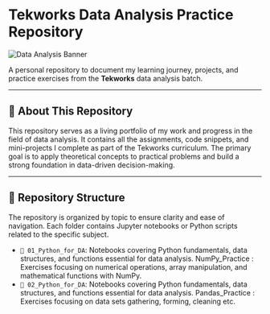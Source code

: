 # Tekworks Data Analysis Practice Repository

![Data Analysis Banner](https://i.imgur.com/8v5g5h5.png)

A personal repository to document my learning journey, projects, and practice exercises from the **Tekworks** data analysis batch.

---

## 📝 About This Repository

This repository serves as a living portfolio of my work and progress in the field of data analysis. It contains all the assignments, code snippets, and mini-projects I complete as part of the Tekworks curriculum. The primary goal is to apply theoretical concepts to practical problems and build a strong foundation in data-driven decision-making.

---

## 📂 Repository Structure

The repository is organized by topic to ensure clarity and ease of navigation. Each folder contains Jupyter notebooks or Python scripts related to the specific subject.

* `📁 01_Python_for_DA`: Notebooks covering Python fundamentals, data structures, and functions essential for data analysis. NumPy_Practice : Exercises focusing on numerical operations, array manipulation, and mathematical functions with NumPy.
* `📁 02_Python_for_DA`: Notebooks covering Python fundamentals, data structures, and functions essential for data analysis. Pandas_Practice : Exercises focusing on data sets gathering, forming, cleaning etc.
